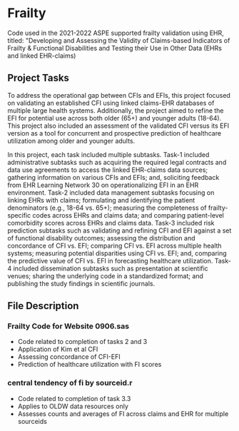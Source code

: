 # Frailty
Code used in the 2021-2022 ASPE supported frailty validation using EHR, titled: "Developing and Assessing the Validity of Claims-based Indicators of Frailty & Functional Disabilities and Testing their Use in Other Data (EHRs and linked EHR-claims)

## Project Tasks

To address the operational gap between CFIs and EFIs, this project focused on validating an established CFI using linked claims-EHR databases of multiple large health systems. Additionally, the project aimed to refine the EFI for potential use across both older (65+) and younger adults (18-64). This project also included an assessment of the validated CFI versus its EFI version as a tool for concurrent and prospective prediction of healthcare utilization among older and younger adults. 

In this project, each task included multiple subtasks. Task-1 included administrative subtasks such as acquiring the required legal contracts and data use agreements to access the linked EHR-claims data sources; gathering information on various CFIs and EFIs; and, soliciting feedback from EHR Learning Network 30 on operationalizing EFI in an EHR environment. Task-2 included data management subtasks focusing on linking EHRs with claims; formulating and identifying the patient denominators (e.g., 18-64 vs. 65+); measuring the completeness of frailty-specific codes across EHRs and claims data; and comparing patient-level comorbidity scores across EHRs and claims data. Task-3 included risk prediction subtasks such as validating and refining CFI and EFI against a set of functional disability outcomes; assessing the distribution and concordance of CFI vs. EFI; comparing CFI vs. EFI across multiple health systems; measuring potential disparities using CFI vs. EFI; and, comparing the predictive value of CFI vs. EFI in forecasting healthcare utilization. Task-4 included dissemination subtasks such as presentation at scientific venues; sharing the underlying code in a standardized format; and publishing the study findings in scientific journals. 

## File Description

### Frailty Code for Website 0906.sas
 * Code related to completion of tasks 2 and 3
 * Application of Kim et al CFI
 * Assessing concordance of CFI-EFI
 * Prediction of healthcare utilization with FI scores

### central tendency of fi by sourceid.r
 * Code related to completion of task 3.3
 * Applies to OLDW data resources only
 * Assesses counts and averages of FI across claims and EHR for multiple sourceids
